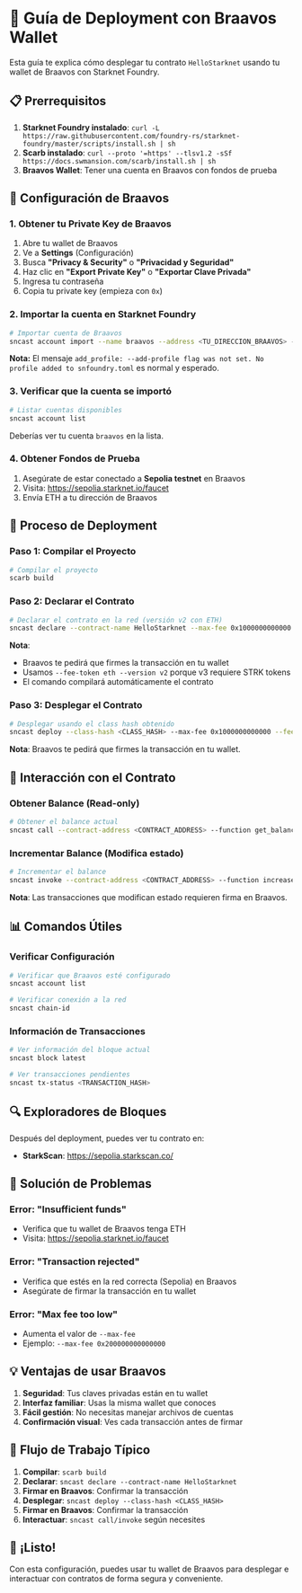# 🚀 Guía de Deployment con Braavos Wallet

Esta guía te explica cómo desplegar tu contrato `HelloStarknet` usando tu wallet de Braavos con Starknet Foundry.

## 📋 Prerrequisitos

1. **Starknet Foundry instalado**: `curl -L https://raw.githubusercontent.com/foundry-rs/starknet-foundry/master/scripts/install.sh | sh`
2. **Scarb instalado**: `curl --proto '=https' --tlsv1.2 -sSf https://docs.swmansion.com/scarb/install.sh | sh`
3. **Braavos Wallet**: Tener una cuenta en Braavos con fondos de prueba

## 🔧 Configuración de Braavos

### 1. Obtener tu Private Key de Braavos

1. Abre tu wallet de Braavos
2. Ve a **Settings** (Configuración)
3. Busca **"Privacy & Security"** o **"Privacidad y Seguridad"**
4. Haz clic en **"Export Private Key"** o **"Exportar Clave Privada"**
5. Ingresa tu contraseña
6. Copia tu private key (empieza con `0x`)

### 2. Importar la cuenta en Starknet Foundry

```bash
# Importar cuenta de Braavos
sncast account import --name braavos --address <TU_DIRECCION_BRAAVOS> --private-key <TU_PRIVATE_KEY> --type braavos
```

**Nota:** El mensaje `add_profile: --add-profile flag was not set. No profile added to snfoundry.toml` es normal y esperado.

### 3. Verificar que la cuenta se importó

```bash
# Listar cuentas disponibles
sncast account list
```

Deberías ver tu cuenta `braavos` en la lista.

### 4. Obtener Fondos de Prueba

1. Asegúrate de estar conectado a **Sepolia testnet** en Braavos
2. Visita: https://sepolia.starknet.io/faucet
3. Envía ETH a tu dirección de Braavos

## 🚀 Proceso de Deployment

### Paso 1: Compilar el Proyecto

```bash
# Compilar el proyecto
scarb build
```

### Paso 2: Declarar el Contrato

```bash
# Declarar el contrato en la red (versión v2 con ETH)
sncast declare --contract-name HelloStarknet --max-fee 0x1000000000000 --fee-token eth --version v2
```

**Nota**:

- Braavos te pedirá que firmes la transacción en tu wallet
- Usamos `--fee-token eth --version v2` porque v3 requiere STRK tokens
- El comando compilará automáticamente el contrato

### Paso 3: Desplegar el Contrato

```bash
# Desplegar usando el class hash obtenido
sncast deploy --class-hash <CLASS_HASH> --max-fee 0x1000000000000 --fee-token eth
```

**Nota**: Braavos te pedirá que firmes la transacción en tu wallet.

## 🔧 Interacción con el Contrato

### Obtener Balance (Read-only)

```bash
# Obtener el balance actual
sncast call --contract-address <CONTRACT_ADDRESS> --function get_balance
```

### Incrementar Balance (Modifica estado)

```bash
# Incrementar el balance
sncast invoke --contract-address <CONTRACT_ADDRESS> --function increase_balance --calldata 42 --max-fee 0x100000000000000
```

**Nota**: Las transacciones que modifican estado requieren firma en Braavos.

## 📊 Comandos Útiles

### Verificar Configuración

```bash
# Verificar que Braavos esté configurado
sncast account list

# Verificar conexión a la red
sncast chain-id
```

### Información de Transacciones

```bash
# Ver información del bloque actual
sncast block latest

# Ver transacciones pendientes
sncast tx-status <TRANSACTION_HASH>
```

## 🔍 Exploradores de Bloques

Después del deployment, puedes ver tu contrato en:

- **StarkScan**: https://sepolia.starkscan.co/

## 🐛 Solución de Problemas

### Error: "Insufficient funds"

- Verifica que tu wallet de Braavos tenga ETH
- Visita: https://sepolia.starknet.io/faucet

### Error: "Transaction rejected"

- Verifica que estés en la red correcta (Sepolia) en Braavos
- Asegúrate de firmar la transacción en tu wallet

### Error: "Max fee too low"

- Aumenta el valor de `--max-fee`
- Ejemplo: `--max-fee 0x200000000000000`

## 💡 Ventajas de usar Braavos

1. **Seguridad**: Tus claves privadas están en tu wallet
2. **Interfaz familiar**: Usas la misma wallet que conoces
3. **Fácil gestión**: No necesitas manejar archivos de cuentas
4. **Confirmación visual**: Ves cada transacción antes de firmar

## 🎯 Flujo de Trabajo Típico

1. **Compilar**: `scarb build`
2. **Declarar**: `sncast declare --contract-name HelloStarknet`
3. **Firmar en Braavos**: Confirmar la transacción
4. **Desplegar**: `sncast deploy --class-hash <CLASS_HASH>`
5. **Firmar en Braavos**: Confirmar la transacción
6. **Interactuar**: `sncast call/invoke` según necesites

## 🎉 ¡Listo!

Con esta configuración, puedes usar tu wallet de Braavos para desplegar e interactuar con contratos de forma segura y conveniente.

